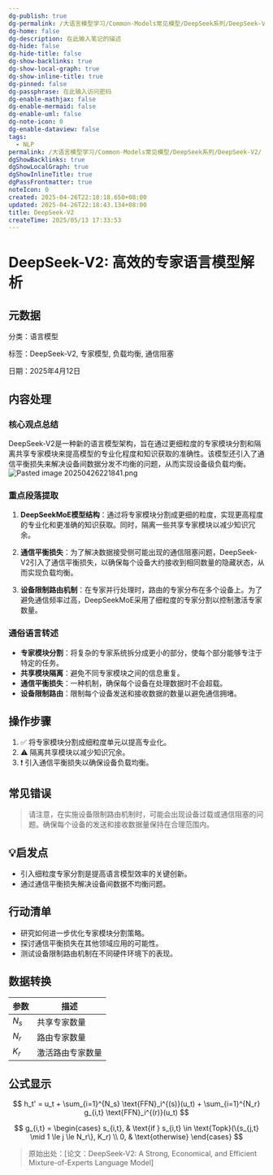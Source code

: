 ```yaml
---
dg-publish: true
dg-permalink: /大语言模型学习/Common-Models常见模型/DeepSeek系列/DeepSeek-V2
dg-home: false
dg-description: 在此输入笔记的描述
dg-hide: false
dg-hide-title: false
dg-show-backlinks: true
dg-show-local-graph: true
dg-show-inline-title: true
dg-pinned: false
dg-passphrase: 在此输入访问密码
dg-enable-mathjax: false
dg-enable-mermaid: false
dg-enable-uml: false
dg-note-icon: 0
dg-enable-dataview: false
tags:
  - NLP
permalink: /大语言模型学习/Common-Models常见模型/DeepSeek系列/DeepSeek-V2/
dgShowBacklinks: true
dgShowLocalGraph: true
dgShowInlineTitle: true
dgPassFrontmatter: true
noteIcon: 0
created: 2025-04-26T22:18:18.650+08:00
updated: 2025-04-26T22:18:43.134+08:00
title: DeepSeek-V2
createTime: 2025/05/13 17:33:53
---
```




# DeepSeek-V2: 高效的专家语言模型解析

## 元数据
分类：语言模型

标签：DeepSeek-V2, 专家模型, 负载均衡, 通信阻塞

日期：2025年4月12日


## 内容处理

### 核心观点总结
DeepSeek-V2是一种新的语言模型架构，旨在通过更细粒度的专家模块分割和隔离共享专家模块来提高模型的专业化程度和知识获取的准确性。该模型还引入了通信平衡损失来解决设备间数据分发不均衡的问题，从而实现设备级负载均衡。
![Pasted image 20250426221841.png](/img/user/%E9%99%84%E4%BB%B6/Pasted%20image%2020250426221841.png)


### 重点段落提取
1. **DeepSeekMoE模型结构**：通过将专家模块分割成更细的粒度，实现更高程度的专业化和更准确的知识获取。同时，隔离一些共享专家模块以减少知识冗余。

2. **通信平衡损失**：为了解决数据接受侧可能出现的通信阻塞问题，DeepSeek-V2引入了通信平衡损失，以确保每个设备大约接收到相同数量的隐藏状态，从而实现负载均衡。

3. **设备限制路由机制**：在专家并行处理时，路由的专家分布在多个设备上。为了避免通信频率过高，DeepSeekMoE采用了细粒度的专家分割以控制激活专家数量。


### 通俗语言转述
- **专家模块分割**：将复杂的专家系统拆分成更小的部分，使每个部分能够专注于特定的任务。
- **共享模块隔离**：避免不同专家模块之间的信息重复。
- **通信平衡损失**：一种机制，确保每个设备在处理数据时不会超载。
- **设备限制路由**：限制每个设备发送和接收数据的数量以避免通信拥堵。


## 操作步骤
1. ✅ 将专家模块分割成细粒度单元以提高专业化。
2. ⚠ 隔离共享模块以减少知识冗余。
3. ❗ 引入通信平衡损失以确保设备负载均衡。


## 常见错误
> 请注意，在实施设备限制路由机制时，可能会出现设备过载或通信阻塞的问题。确保每个设备的发送和接收数据量保持在合理范围内。


## 💡启发点
- 引入细粒度专家分割是提高语言模型效率的关键创新。
- 通过通信平衡损失解决设备间数据不均衡问题。


## 行动清单
- 研究如何进一步优化专家模块分割策略。
- 探讨通信平衡损失在其他领域应用的可能性。
- 测试设备限制路由机制在不同硬件环境下的表现。


## 数据转换
| 参数 | 描述 |
|------|------|
| $N_s$ | 共享专家数量 |
| $N_r$ | 路由专家数量 |
| $K_r$ | 激活路由专家数量 |


## 公式显示
$$
h_t' = u_t + \sum_{i=1}^{N_s} \text{FFN}_i^{(s)}(u_t) + \sum_{i=1}^{N_r} g_{i,t} \text{FFN}_i^{(r)}(u_t)
$$

$$
g_{i,t} = 
\begin{cases} 
s_{i,t}, & \text{if } s_{i,t} \in \text{Topk}(\{s_{j,t} \mid 1 \le j \le N_r\}, K_r) \\
0, & \text{otherwise}
\end{cases}
$$

> 原始出处：[论文：DeepSeek-V2: A Strong, Economical, and Efficient Mixture-of-Experts Language Model]
